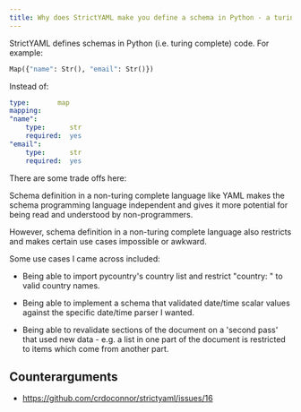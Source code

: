 ```yaml
---
title: Why does StrictYAML make you define a schema in Python - a turing complete language?
---
```


StrictYAML defines schemas in Python (i.e. turing complete) code. For example:

```python
Map({"name": Str(), "email": Str()})
```

Instead of:

```yaml
type:       map
mapping:
"name":
    type:      str
    required:  yes
"email":
    type:      str
    required:  yes
```
      
There are some trade offs here:

Schema definition in a non-turing complete language like YAML makes
the schema programming language independent and gives it more
potential for being read and understood by non-programmers.

However, schema definition in a non-turing complete language also
restricts and makes certain use cases impossible or awkward.

Some use cases I came across included:

- Being able to import pycountry's country list and restrict "country: " to valid country names.

- Being able to implement a schema that validated date/time scalar values against the specific date/time parser I wanted.

- Being able to revalidate sections of the document on a 'second pass' that used new data - e.g. a list in one part of the document is restricted to items which come from another part.


Counterarguments
----------------

- https://github.com/crdoconnor/strictyaml/issues/16
